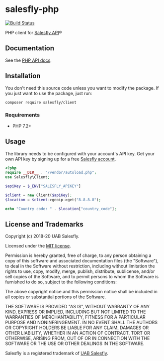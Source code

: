 # salesfly-php

[![Build Status](https://travis-ci.org/salesfly/salesfly-php.svg?branch=master)](https://travis-ci.org/salesfly/salesfly-php)

<!--[![codecov](https://codecov.io/gh/salesfly/salesfly-php/branch/master/graph/badge.svg)](https://codecov.io/gh/salesfly/salesfly-php)-->

PHP client for [Salesfly API](https://salesfly.com)&reg;

## Documentation

See the [PHP API docs](https://docs.salesfly.com/php/).

## Installation

You don't need this source code unless you want to modify the package. If you just
want to use the package, just run:

```bash
composer require salesfly/client
```

### Requirements

- PHP 7.2+

## Usage

The library needs to be configured with your account's API key. Get your own API key by signing up for a free [Salesfly account](https://salesfly.com).

```php
<?php
require __DIR__ . "/vendor/autoload.php";
use Salesfly\Client;

$apiKey = $_ENV["SALESFLY_APIKEY"]

$client = new Client($apiKey);
$location = $client->geoip->get("8.8.8.8");

echo "Country code: " . $location["country_code"];
```

## License and Trademarks

Copyright (c) 2018-20 UAB Salesfly.

Licensed under the [MIT license](https://en.wikipedia.org/wiki/MIT_License).

Permission is hereby granted, free of charge, to any person obtaining a copy
of this software and associated documentation files (the "Software"), to deal
in the Software without restriction, including without limitation the rights
to use, copy, modify, merge, publish, distribute, sublicense, and/or sell
copies of the Software, and to permit persons to whom the Software is
furnished to do so, subject to the following conditions:

The above copyright notice and this permission notice shall be included in all
copies or substantial portions of the Software.

THE SOFTWARE IS PROVIDED "AS IS", WITHOUT WARRANTY OF ANY KIND, EXPRESS OR
IMPLIED, INCLUDING BUT NOT LIMITED TO THE WARRANTIES OF MERCHANTABILITY,
FITNESS FOR A PARTICULAR PURPOSE AND NONINFRINGEMENT. IN NO EVENT SHALL THE
AUTHORS OR COPYRIGHT HOLDERS BE LIABLE FOR ANY CLAIM, DAMAGES OR OTHER
LIABILITY, WHETHER IN AN ACTION OF CONTRACT, TORT OR OTHERWISE, ARISING FROM,
OUT OF OR IN CONNECTION WITH THE SOFTWARE OR THE USE OR OTHER DEALINGS IN THE
SOFTWARE.

Salesfly is a registered trademark of [UAB Salesfly](https://www.salesfly.com).
